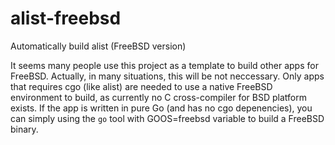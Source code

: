 # alist-freebsd
Automatically build alist (FreeBSD version)

It seems many people use this project as a template to build other apps for FreeBSD.
Actually, in many situations, this will be not neccessary.
Only apps that requires cgo (like alist) are needed to use a native FreeBSD environment to build, as currently no C cross-compiler for BSD platform exists.
If the app is written in pure Go (and has no cgo depenencies), you can simply using the `go` tool with GOOS=freebsd variable to build a FreeBSD binary.
